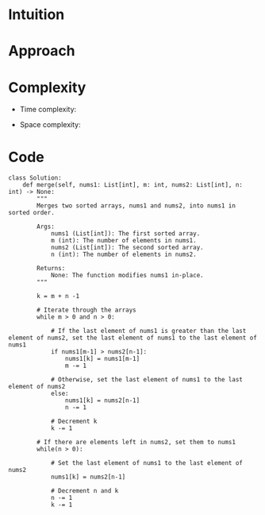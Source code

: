 # Intuition

<!-- Describe your first thoughts on how to solve this problem. -->

# Approach

<!-- Describe your approach to solving the problem. -->

# Complexity

- Time complexity:
<!-- Add your time complexity here, e.g. $$O(n)$$ -->

- Space complexity:
<!-- Add your space complexity here, e.g. $$O(n)$$ -->

# Code

```
class Solution:
    def merge(self, nums1: List[int], m: int, nums2: List[int], n: int) -> None:
        """
        Merges two sorted arrays, nums1 and nums2, into nums1 in sorted order.

        Args:
            nums1 (List[int]): The first sorted array.
            m (int): The number of elements in nums1.
            nums2 (List[int]): The second sorted array.
            n (int): The number of elements in nums2.

        Returns:
            None: The function modifies nums1 in-place.
        """

        k = m + n -1

        # Iterate through the arrays
        while m > 0 and n > 0:

            # If the last element of nums1 is greater than the last element of nums2, set the last element of nums1 to the last element of nums1
            if nums1[m-1] > nums2[n-1]:
                nums1[k] = nums1[m-1]
                m -= 1

            # Otherwise, set the last element of nums1 to the last element of nums2
            else:
                nums1[k] = nums2[n-1]
                n -= 1

            # Decrement k
            k -= 1

        # If there are elements left in nums2, set them to nums1
        while(n > 0):

            # Set the last element of nums1 to the last element of nums2
            nums1[k] = nums2[n-1]

            # Decrement n and k
            n -= 1
            k -= 1
```
